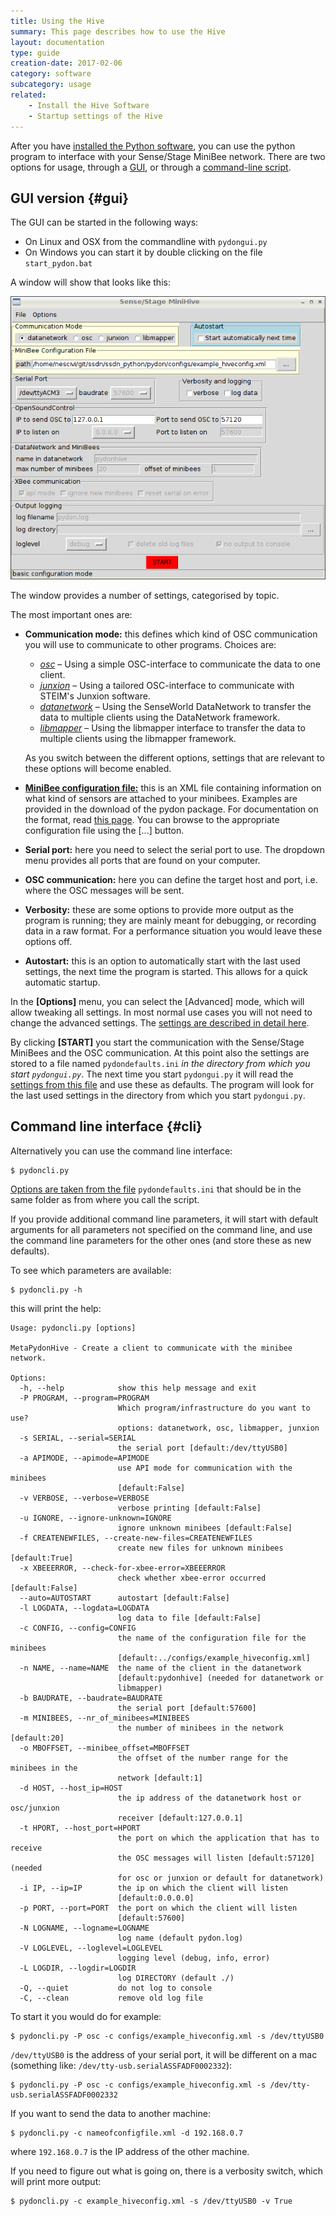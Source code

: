 ```yaml
---
title: Using the Hive
summary: This page describes how to use the Hive
layout: documentation
type: guide
creation-date: 2017-02-06
category: software
subcategory: usage
related:
    - Install the Hive Software
    - Startup settings of the Hive
---
```


After you have [installed the Python software](install-the-hive-software), you can use the python program to interface with your Sense/Stage MiniBee network. There are two options for usage, through a [GUI](#gui), or through a [command-line script](#cli).

## GUI version {#gui}

The GUI can be started in the following ways:

- On Linux and OSX from the commandline with ```pydongui.py```
- On Windows you can start it by double clicking on the file ```start_pydon.bat```

A window will show that looks like this:

![](/img/pydongui_startup.png)

The window provides a number of settings, categorised by topic.

The most important ones are:

- **Communication mode:** this defines which kind of OSC communication you will use to communicate to other programs. Choices are:
    * [*osc*](osc-interface) – Using a simple OSC-interface to communicate the data to one client.
    * [*junxion*](junxion-interface) – Using a tailored OSC-interface to communicate with STEIM's Junxion software.
    * [*datanetwork*](datanetwork-interface) – Using the SenseWorld DataNetwork to transfer the data to multiple clients using the DataNetwork framework.
    * [*libmapper*](libmapper) – Using the libmapper interface to transfer the data to multiple clients using the libmapper framework.

    As you switch between the different options, settings that are relevant to these options will become enabled.
    
- [**MiniBee configuration file:**](configuration-file) this is an XML file containing information on what kind of sensors are attached to your minibees. Examples are provided in the download of the pydon package. For documentation on the format, read [this page](configuration-file). You can browse to the appropriate configuration file using the [...] button.

- **Serial port:** here you need to select the serial port to use. The dropdown menu provides all ports that are found on your computer.

- **OSC communication:** here you can define the target host and port, i.e. where the OSC messages will be sent.

- **Verbosity:** these are some options to provide more output as the program is running; they are mainly meant for debugging, or recording data in a raw format. For a performance situation you would leave these options off.

- **Autostart:** this is an option to automatically start with the last used settings, the next time the program is started. This allows for a quick automatic startup. 

In the **[Options]** menu, you can select the [Advanced] mode, which will allow tweaking all settings. In most normal use cases you will not need to change the advanced settings. The [settings are described in detail here](startup-settings-of-the-hive).

By clicking **[START]** you start the communication with the Sense/Stage MiniBees and the OSC communication. At this point also the settings are stored to a file named `pydondefaults.ini` *in the directory from which you start `pydongui.py`*. The next time you start `pydongui.py` it will read the [settings from this file](startup-settings-of-the-hive) and use these as defaults. The program will look for the last used settings in the directory from which you start `pydongui.py`.

## Command line interface {#cli}

Alternatively you can use the command line interface:

    $ pydoncli.py

[Options are taken from the file](startup-settings-of-the-hive) `pydondefaults.ini` that should be in the same folder as from where you call the script.

If you provide additional command line parameters, it will start with default arguments for all parameters not specified on the command line, and use the command line parameters for the other ones (and store these as new defaults).

To see which parameters are available:

    $ pydoncli.py -h

this will print the help:

```
Usage: pydoncli.py [options]

MetaPydonHive - Create a client to communicate with the minibee network.

Options:
  -h, --help            show this help message and exit
  -P PROGRAM, --program=PROGRAM
                        Which program/infrastructure do you want to use?
                        options: datanetwork, osc, libmapper, junxion
  -s SERIAL, --serial=SERIAL
                        the serial port [default:/dev/ttyUSB0]
  -a APIMODE, --apimode=APIMODE
                        use API mode for communication with the minibees
                        [default:False]
  -v VERBOSE, --verbose=VERBOSE
                        verbose printing [default:False]
  -u IGNORE, --ignore-unknown=IGNORE
                        ignore unknown minibees [default:False]
  -f CREATENEWFILES, --create-new-files=CREATENEWFILES
                        create new files for unknown minibees [default:True]
  -x XBEEERROR, --check-for-xbee-error=XBEEERROR
                        check whether xbee-error occurred [default:False]
  --auto=AUTOSTART      autostart [default:False]
  -l LOGDATA, --logdata=LOGDATA
                        log data to file [default:False]
  -c CONFIG, --config=CONFIG
                        the name of the configuration file for the minibees
                        [default:../configs/example_hiveconfig.xml]
  -n NAME, --name=NAME  the name of the client in the datanetwork
                        [default:pydonhive] (needed for datanetwork or
                        libmapper)
  -b BAUDRATE, --baudrate=BAUDRATE
                        the serial port [default:57600]
  -m MINIBEES, --nr_of_minibees=MINIBEES
                        the number of minibees in the network [default:20]
  -o MBOFFSET, --minibee_offset=MBOFFSET
                        the offset of the number range for the minibees in the
                        network [default:1]
  -d HOST, --host_ip=HOST
                        the ip address of the datanetwork host or osc/junxion
                        receiver [default:127.0.0.1]
  -t HPORT, --host_port=HPORT
                        the port on which the application that has to receive
                        the OSC messages will listen [default:57120] (needed
                        for osc or junxion or default for datanetwork)
  -i IP, --ip=IP        the ip on which the client will listen
                        [default:0.0.0.0]
  -p PORT, --port=PORT  the port on which the client will listen
                        [default:57600]
  -N LOGNAME, --logname=LOGNAME
                        log name (default pydon.log)
  -V LOGLEVEL, --loglevel=LOGLEVEL
                        logging level (debug, info, error)
  -L LOGDIR, --logdir=LOGDIR
                        log DIRECTORY (default ./)
  -Q, --quiet           do not log to console
  -C, --clean           remove old log file
```

To start it you would do for example:


    $ pydoncli.py -P osc -c configs/example_hiveconfig.xml -s /dev/ttyUSB0

`/dev/ttyUSB0` is the address of your serial port, it will be different on a mac (something like: `/dev/tty-usb.serialASSFADF0002332`):

    $ pydoncli.py -P osc -c configs/example_hiveconfig.xml -s /dev/tty-usb.serialASSFADF0002332

If you want to send the data to another machine:

    $ pydoncli.py -c nameofconfigfile.xml -d 192.168.0.7

where `192.168.0.7` is the IP address of the other machine.

If you need to figure out what is going on, there is a verbosity switch, which will print more output:

    $ pydoncli.py -c example_hiveconfig.xml -s /dev/ttyUSB0 -v True

